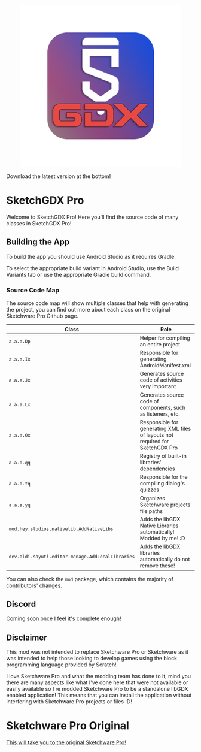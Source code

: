 <p align="center">
  <img src="assets/SketchGDXIcon.png" />

</p>
<a>Download the latest version at the bottom!</a>

# SketchGDX Pro

Welcome to SketchGDX Pro! Here you'll find the source code of many classes in SketchGDX Pro!

## Building the App
To build the app you should use Android Studio as it requires Gradle.

To select the appropriate build variant in Android Studio, use the Build Variants tab or use the appropriate Gradle build command.

### Source Code Map
The source code map will show multiple classes that help with generating the project, you can find out more about each class on the original Sketchware Pro Github page.

| Class                                             | Role                                                                           |
|---------------------------------------------------|--------------------------------------------------------------------------------|
| `a.a.a.Dp`                                        | Helper for compiling an entire project                                         |
| `a.a.a.Ix`                                        | Responsible for generating AndroidManifest.xml                                 |
| `a.a.a.Jx`                                        | Generates source code of activities very important                             |
| `a.a.a.Lx`                                        | Generates source code of components, such as listeners, etc.                   |
| `a.a.a.Ox`                                        | Responsible for generating XML files of layouts not required for SketchGDX Pro |
| `a.a.a.qq`                                        | Registry of built-in libraries' dependencies                                   |
| `a.a.a.tq`                                        | Responsible for the compiling dialog's quizzes                                 |
| `a.a.a.yq`                                        | Organizes Sketchware projects' file paths                                      |
| `mod.hey.studios.nativelib.AddNativeLibs`         | Adds the libGDX Native Libraries automatically! Modded by me! :D               |
| `dev.aldi.sayuti.editor.manage.AddLocalLibraries` | Adds the libGDX libraries automatically do not remove these!                   |
You can also check the `mod` package, which contains the majority of contributors' changes. 

## Discord

Coming soon once I feel it's complete enough!

## Disclaimer

This mod was not intended to replace Sketchware Pro or Sketchware as it was intended to help those looking to develop games using the block programming language provided by Scratch!

I love Sketchware Pro and what the modding team has done to it, mind you there are many aspects like what I've done here that were not available or easily available so I re modded Sketchware Pro to be a standalone libGDX enabled application!  This means that you can install the application without interfering with Sketchware Pro projects or files :D!

# Sketchware Pro Original
<p align="left">
<a href="https://github.com/Sketchware-Pro/Sketchware-Pro">This will take you to the original Sketchware Pro!</a>
</p>